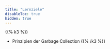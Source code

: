 ```yaml
---
title: "Lernziele"
disableToc: true
hidden: true
---
```



{{% k3 %}}
*   Prinzipien der Garbage Collection
{{% /k3 %}}
